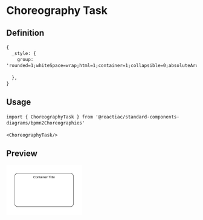 # Choreography Task

## Definition

```
{
  _style: {
    group: 'rounded=1;whiteSpace=wrap;html=1;container=1;collapsible=0;absoluteArcSize=1;arcSize=20;childLayout=stackLayout;horizontal=1;horizontalStack=0;resizeParent=1;resizeParentMax=0;resizeLast=0;',
    
  },
}
```

## Usage

```
import { ChoreographyTask } from '@reactiac/standard-components-diagrams/bpmn2Choreographies'

<ChoreographyTask/>
```

## Preview

<img src="./choreography-task.png" width="200"/>
